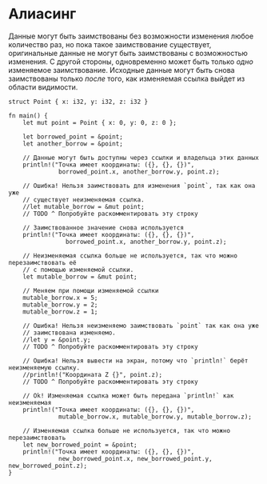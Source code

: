 # Алиасинг

Данные могут быть заимствованы без возможности изменения 
любое количество раз, но пока такое заимствование существует, 
оригинальные данные не могут быть заимствованы с 
возможностью изменения. С другой стороны, одновременно может 
быть только *одно* изменяемое заимствование. 
Исходные данные могут быть снова заимствованы только 
*после* того, как изменяемая ссылка выйдет из области 
видимости.

```rust,editable
struct Point { x: i32, y: i32, z: i32 }

fn main() {
    let mut point = Point { x: 0, y: 0, z: 0 };

    let borrowed_point = &point;
    let another_borrow = &point;

    // Данные могут быть доступны через ссылки и владельца этих данных
    println!("Точка имеет координаты: ({}, {}, {})",
              borrowed_point.x, another_borrow.y, point.z);

    // Ошибка! Нельзя заимствовать для изменения `point`, так как она уже
    // существует неизменяемая ссылка.
    //let mutable_borrow = &mut point;
    // TODO ^ Попробуйте раскомментировать эту строку

    // Заимствованное значение снова используется
    println!("Точка имеет координаты: ({}, {}, {})",
                borrowed_point.x, another_borrow.y, point.z);

    // Неизменяемая ссылка больше не используется, так что можно перезаимствовать её
    // с помощью изменяемой ссылки.
    let mutable_borrow = &mut point;

    // Меняем при помощи изменяемой ссылки
    mutable_borrow.x = 5;
    mutable_borrow.y = 2;
    mutable_borrow.z = 1;

    // Ошибка! Нельзя неизменяемо заимствовать `point` так как она уже
    // заимствована изменяемо.
    //let y = &point.y;
    // TODO ^ Попробуйте раскомментировать эту строку

    // Ошибка! Нельзя вывести на экран, потому что `println!` берёт неизменяемую ссылку.
    //println!("Координата Z {}", point.z);
    // TODO ^ Попробуйте раскомментировать эту строку

    // Ok! Изменяемая ссылка может быть передана `println!` как неизменяемая
    println!("Точка имеет координаты: ({}, {}, {})",
              mutable_borrow.x, mutable_borrow.y, mutable_borrow.z);

    // Изменяемая ссылка больше не используется, так что можно перезаимствовать
    let new_borrowed_point = &point;
    println!("Точка имеет координаты: ({}, {}, {})",
              new_borrowed_point.x, new_borrowed_point.y, new_borrowed_point.z);
}
```
